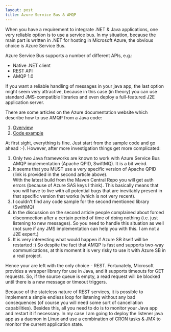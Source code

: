 ```yaml
---
layout: post
title: Azure Service Bus & AMQP
---
```


When you have a requirement to integrate .NET & Java applications, one very reliable option is to use a service bus.
In my situation, because the main part is written in .NET for hosting in Microsoft Azure, the obvious choice is Azure Service Bus.

Azure Service Bus supports a number of different APIs, e.g.:

* Native .NET client
* REST API
* AMQP 1.0

If you want a reliable handling of messages in your java app, the last option might seem very attractive, because in this case (in theory) you can use standard JMS-compatible libraries and even deploy a full-featured J2E application server.

There are some articles on the Azure documentation website which describe how to use AMQP from a Java code:

1. [Overview](https://azure.microsoft.com/en-gb/documentation/articles/service-bus-amqp-overview/)
2. [Code example](https://azure.microsoft.com/en-us/documentation/articles/service-bus-java-how-to-use-jms-api-amqp/)

At first sight, everything is fine. Just start from the sample code and go ahead :-).  However, after more investigation things get more complicated:

1. Only two Java frameworks are known to work with Azure Service Bus AMQP implementation (Apache QPID, SwiftMQ). It is a bit weird.
2. It seems that you MUST use a very specific version of Apache QPID (link is provided in the second article above).  
With the latest build from the Maven Central Repo you will get auth errors (because of Azure SAS keys I think).
This basically means that you will have to live with all potential bugs that are inevitably present in that specific version that works (which is not very recent).
3. I couldn't find any code sample for the second mentioned library (SwiftMQ)
4. In the discussion on the second article people complained about forced disconnection after a certain period of time of doing nothing (i.e. just listening to new messages).
So you need to handle this situation as well (not sure if any JMS implementation can help you with this. I am not a J2E expert.)
5. It is very interesting what would happen if Azure SB itself will be restarted :)
So despite the fact that AMQP is fast and supports two-way communications, at this moment it is very risky to use it with Azure SB in a real project.

Hence your are left with the only choice - REST. Fortunately, Microsoft provides a wrapper library for use in Java, and it supports timeouts for GET requests.
So, if the source queue is empty, a read request will be blocked until there is a new message or timeout triggers.

Because of the stateless nature of REST services, it is possible to implement a simple endless loop for listening without any bad consequences (of course you will need some sort of cancellation capabilities). Besides this, all you need to do is to monitor your Java app and restart it if necessary.
In my case I am going to deploy the listener java app as a daemon in Linux and use a combination of CRON tasks & JMX to monitor the current application state.
